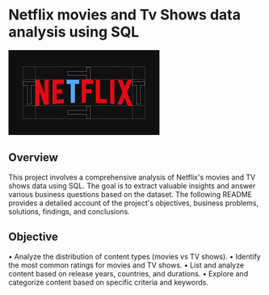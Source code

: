 # Netflix movies and Tv Shows data analysis using SQL
![Netflix_logo](https://github.com/divyakandi/Netflix_sql_project/blob/main/Netflix_logo.jpeg)
## Overview
This project involves a comprehensive analysis of Netflix's movies and TV shows data using SQL. The goal is to extract valuable insights and answer various business questions based on the dataset. The following README provides a detailed account of the project's objectives, business problems, solutions, findings, and conclusions.
## Objective
•	Analyze the distribution of content types (movies vs TV shows).
•	Identify the most common ratings for movies and TV shows.
•	List and analyze content based on release years, countries, and durations.
•	Explore and categorize content based on specific criteria and keywords.

